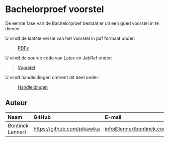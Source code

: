 # Bachelorproef voorstel

De eerste fase van de Bachelorproef bestaat er uit een goed voorstel in te dienen.

U vindt de laatste versie van het voorstel in pdf formaat onder:
> [PDFs](../PDFs/bontinck_lennert_voorstel.pdf)

U vindt de source code van Latex en JabRef onder:
> [Voorstel](../voorstel/)
 
U vindt handleidingen omtrent dit deel onder:
> [Handleidingen](../handleidingen/voorstel/compileToPdf.md)

## Auteur

| Naam     | GitHub                        | E-mail                               |
| :---     | :---                          | :---                                |
| Bontinck Lennert | <https://github.com/pikawika> | [info@lennertbontinck.com](mailto:info@lennertbontinck.com) |

